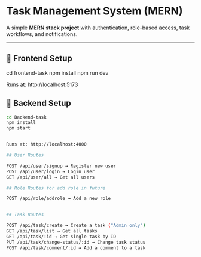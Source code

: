 # Task Management System (MERN)

A simple **MERN stack project** with authentication, role-based access, task workflows, and notifications.

---


## 🚀 Frontend Setup
cd frontend-task
npm install
npm run dev

Runs at: http://localhost:5173


## 🚀 Backend Setup
```bash
cd Backend-task
npm install
npm start


Runs at: http://localhost:4000

## User Routes

POST /api/user/signup → Register new user
POST /api/user/login → Login user
GET /api/user/all → Get all users

## Role Routes for add role in future

POST /api/role/addrole → Add a new role


## Task Routes 

POST /api/task/create → Create a task ("Admin only")
GET /api/task/list → Get all tasks
GET /api/task/:id → Get single task by ID
PUT /api/task/change-status/:id → Change task status
POST /api/task/comment/:id → Add a comment to a task
